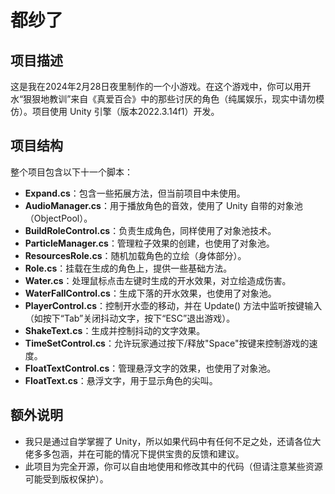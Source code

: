 # 都纱了  
  
## 项目描述  
  
这是我在2024年2月28日夜里制作的一个小游戏。在这个游戏中，你可以用开水“狠狠地教训”来自《真爱百合》中的那些讨厌的角色（纯属娱乐，现实中请勿模仿）。项目使用 Unity 引擎（版本2022.3.14f1）开发。  
  
## 项目结构  
  
整个项目包含以下十一个脚本：  
  
- **Expand.cs**：包含一些拓展方法，但当前项目中未使用。  
- **AudioManager.cs**：用于播放角色的音效，使用了 Unity 自带的对象池（ObjectPool<T>）。  
- **BuildRoleControl.cs**：负责生成角色，同样使用了对象池技术。  
- **ParticleManager.cs**：管理粒子效果的创建，也使用了对象池。  
- **ResourcesRole.cs**：随机加载角色的立绘（身体部分）。  
- **Role.cs**：挂载在生成的角色上，提供一些基础方法。  
- **Water.cs**：处理鼠标点击左键时生成的开水效果，对立绘造成伤害。  
- **WaterFallControl.cs**：生成下落的开水效果，也使用了对象池。  
- **PlayerControl.cs**：控制开水壶的移动，并在 Update() 方法中监听按键输入（如按下“Tab”关闭抖动文字，按下“ESC”退出游戏）。  
- **ShakeText.cs**：生成并控制抖动的文字效果。  
- **TimeSetControl.cs**：允许玩家通过按下/释放"Space"按键来控制游戏的速度。
- **FloatTextControl.cs**：管理悬浮文字的效果，也使用了对象池。
- **FloatText.cs**：悬浮文字，用于显示角色的尖叫。

## 额外说明  
  
- 我只是通过自学掌握了 Unity，所以如果代码中有任何不足之处，还请各位大佬多多包涵，并在可能的情况下提供宝贵的反馈和建议。  
- 此项目为完全开源，你可以自由地使用和修改其中的代码（但请注意某些资源可能受到版权保护）。
